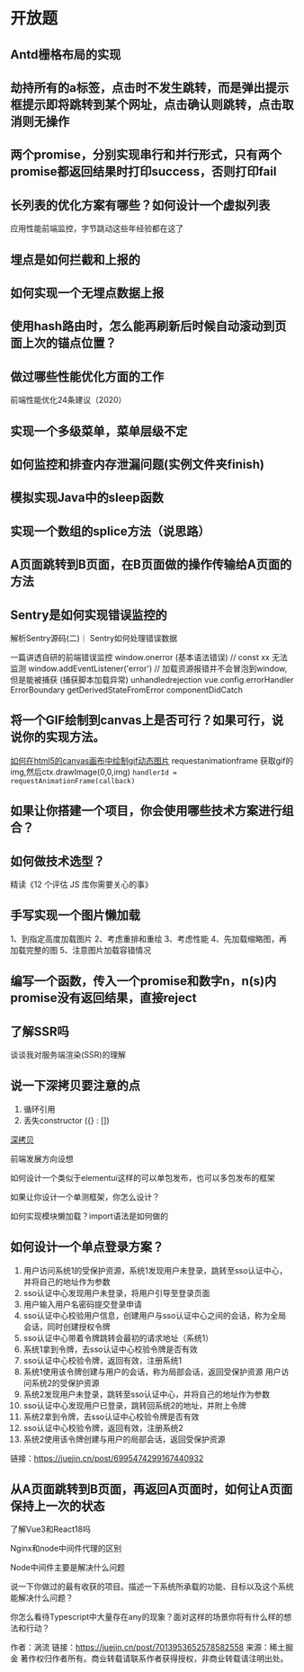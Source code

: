 # 开放题

## Antd栅格布局的实现

## 劫持所有的a标签，点击时不发生跳转，而是弹出提示框提示即将跳转到某个网址，点击确认则跳转，点击取消则无操作

## 两个promise，分别实现串行和并行形式，只有两个promise都返回结果时打印success，否则打印fail

## 长列表的优化方案有哪些？如何设计一个虚拟列表

应用性能前端监控，字节跳动这些年经验都在这了

## 埋点是如何拦截和上报的

## 如何实现一个无埋点数据上报

## 使用hash路由时，怎么能再刷新后时候自动滚动到页面上次的锚点位置？

## 做过哪些性能优化方面的工作

前端性能优化24条建议（2020）

## 实现一个多级菜单，菜单层级不定

## 如何监控和排查内存泄漏问题(实例文件夹finish)

## 模拟实现Java中的sleep函数

## 实现一个数组的splice方法（说思路）

## A页面跳转到B页面，在B页面做的操作传输给A页面的方法

## Sentry是如何实现错误监控的

解析Sentry源码(二)｜ Sentry如何处理错误数据

一篇讲透自研的前端错误监控
window.onerror (基本语法错误) // const xx 无法监测
window.addEventListener('error') // 加载资源报错并不会冒泡到window,但是能被捕获 (捕获脚本加载异常)
unhandledrejection
vue.config.errorHandler
ErrorBoundary getDerivedStateFromError componentDidCatch

## 将一个GIF绘制到canvas上是否可行？如果可行，说说你的实现方法。

[如何在html5的canvas画布中绘制gif动态图片](https://www.cnblogs.com/ldjhust/p/3773764.html)
requestanimationframe 获取gif的img,然后ctx.drawImage(0,0,img)
`handlerId = requestAnimationFrame(callback)`

## 如果让你搭建一个项目，你会使用哪些技术方案进行组合？

## 如何做技术选型？

精读《12 个评估 JS 库你需要关心的事》

## 手写实现一个图片懒加载

1、到指定高度加载图片
2、考虑重排和重绘
3、考虑性能
4、先加载缩略图，再加载完整的图
5、注意图片加载容错情况

## 编写一个函数，传入一个promise和数字n，n(s)内promise没有返回结果，直接reject

## 了解SSR吗

谈谈我对服务端渲染(SSR)的理解

## 说一下深拷贝要注意的点

1. 循环引用
2. 丢失constructor ({} : [])

[深拷贝](https://juejin.cn/post/6922107259929657357)

前端发展方向设想

如何设计一个类似于elementui这样的可以单包发布，也可以多包发布的框架

如果让你设计一个单测框架，你怎么设计？


如何实现模块懒加载？import语法是如何做的

## 如何设计一个单点登录方案？

1. 用户访问系统1的受保护资源，系统1发现用户未登录，跳转至sso认证中心，并将自己的地址作为参数
2. sso认证中心发现用户未登录，将用户引导至登录页面
3. 用户输入用户名密码提交登录申请
4. sso认证中心校验用户信息，创建用户与sso认证中心之间的会话，称为全局会话，同时创建授权令牌
5. sso认证中心带着令牌跳转会最初的请求地址（系统1）
6. 系统1拿到令牌，去sso认证中心校验令牌是否有效
7. sso认证中心校验令牌，返回有效，注册系统1
8. 系统1使用该令牌创建与用户的会话，称为局部会话，返回受保护资源
用户访问系统2的受保护资源
9. 系统2发现用户未登录，跳转至sso认证中心，并将自己的地址作为参数
10. sso认证中心发现用户已登录，跳转回系统2的地址，并附上令牌
11. 系统2拿到令牌，去sso认证中心校验令牌是否有效
12. sso认证中心校验令牌，返回有效，注册系统2
13. 系统2使用该令牌创建与用户的局部会话，返回受保护资源

链接：https://juejin.cn/post/6995474299167440932

## 从A页面跳转到B页面，再返回A页面时，如何让A页面保持上一次的状态

了解Vue3和React18吗

Nginx和node中间件代理的区别

Node中间件主要是解决什么问题

说一下你做过的最有收获的项目。描述一下系统所承载的功能、目标以及这个系统能解决什么问题？

你怎么看待Typescript中大量存在any的现象？面对这样的场景你将有什么样的想法和行动？

作者：涡流
链接：https://juejin.cn/post/7013953652578582558
来源：稀土掘金
著作权归作者所有。商业转载请联系作者获得授权，非商业转载请注明出处。
